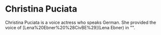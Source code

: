 # Christina Puciata

Christina Puciata is a voice actress who speaks German. She provided the voice of [Lena%20Ebner%20%28CivBE%29](Lena Ebner) in "".